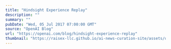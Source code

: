 ```yaml
---
title: "Hindsight Experience Replay"
description: ""
summary: ""
pubDate: "Wed, 05 Jul 2017 07:00:00 GMT"
source: "OpenAI Blog"
url: "https://openai.com/blog/hindsight-experience-replay"
thumbnail: "https://raisex-llc.github.io/ai-news-curation-site/assets/openai_logo.png"
---
```



